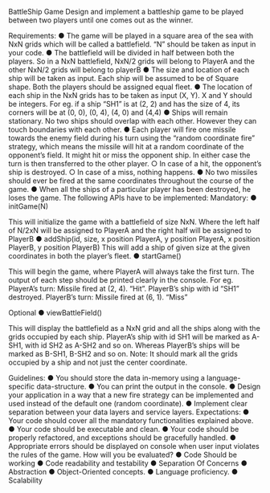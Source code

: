 BattleShip Game
Design and implement a battleship game to be played between two players until one comes out
as the winner.

Requirements:
● The game will be played in a square area of the sea with NxN grids which will be called
a battlefield. “N” should be taken as input in your code.
● The battlefield will be divided in half between both the players. So in a NxN battlefield,
NxN/2 grids will belong to PlayerA and the other NxN/2 grids will belong to playerB
● The size and location of each ship will be taken as input. Each ship will be assumed to
be of Square shape. Both the players should be assigned equal fleet.
● The location of each ship in the NxN grids has to be taken as input (X, Y). X and Y
should be integers. For eg. if a ship “SH1” is at (2, 2) and has the size of 4, its corners
will be at (0, 0), (0, 4), (4, 0) and (4,4)
● Ships will remain stationary. No two ships should overlap with each other. However they
can touch boundaries with each other.
● Each player will fire one missile towards the enemy field during his turn using the
“random coordinate fire” strategy, which means the missile will hit at a random
coordinate of the opponent’s field. It might hit or miss the opponent ship. In either case
the turn is then transferred to the other player.
○ In case of a hit, the opponent’s ship is destroyed.
○ In case of a miss, nothing happens.
● No two missiles should ever be fired at the same coordinates throughout the course
of the game.
● When all the ships of a particular player has been destroyed, he loses the game.
The following APIs have to be implemented:
Mandatory:
● initGame(N)

This will initialize the game with a battlefield of size NxN. Where the left half of
N/2xN will be assigned to PlayerA and the right half will be assigned to PlayerB
● addShip(id, size, x position PlayerA, y position PlayerA, x position PlayerB, y position
PlayerB)
This will add a ship of given size at the given coordinates in both the player’s
fleet.
● startGame()

This will begin the game, where PlayerA will always take the first turn. The output
of each step should be printed clearly in the console.
For eg.
PlayerA’s turn: Missile fired at (2, 4). “Hit”. PlayerB’s ship with id “SH1”
destroyed.
PlayerB’s turn: Missile fired at (6, 1). “Miss”

Optional
● viewBattleField()

This will display the battlefield as a NxN grid and all the ships along with the grids
occupied by each ship. PlayerA’s ship with id SH1 will be marked as A-SH1, with
id SH2 as A-SH2 and so on. Whereas PlayerB’s ships will be marked as B-SH1,
B-SH2 and so on.
Note: It should mark all the grids occupied by a ship and not just the center
coordinate.

Guidelines:
● You should store the data in-memory using a language-specific data-structure.
● You can print the output in the console.
● Design your application in a way that a new fire strategy can be implemented and used
instead of the default one (random coordinate).
● Implement clear separation between your data layers and service layers.
Expectations:
● Your code should cover all the mandatory functionalities explained above.
● Your code should be executable and clean.
● Your code should be properly refactored, and exceptions should be gracefully handled.
● Appropriate errors should be displayed on console when user input violates the rules of
the game.
How will you be evaluated?
● Code Should be working
● Code readability and testability
● Separation Of Concerns
● Abstraction
● Object-Oriented concepts.
● Language proficiency.
● Scalability

